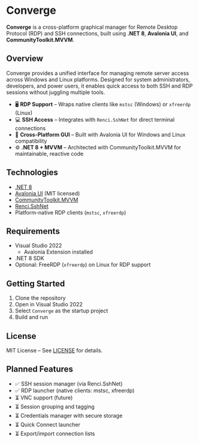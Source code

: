 ﻿# Converge

**Converge** is a cross-platform graphical manager for Remote Desktop Protocol (RDP) and SSH connections, built using **.NET 8**, **Avalonia UI**, and **CommunityToolkit.MVVM**.

## Overview

Converge provides a unified interface for managing remote server access across Windows and Linux platforms. Designed for system administrators, developers, and power users, it enables quick access to both SSH and RDP sessions without juggling multiple tools.

- 🖥️ **RDP Support** – Wraps native clients like `mstsc` (Windows) or `xfreerdp` (Linux)
- 💻 **SSH Access** – Integrates with `Renci.SshNet` for direct terminal connections
- 🧭 **Cross-Platform GUI** – Built with Avalonia UI for Windows and Linux compatibility
- ⚙️ **.NET 8 + MVVM** – Architected with CommunityToolkit.MVVM for maintainable, reactive code

## Technologies

- [.NET 8](https://dotnet.microsoft.com/)
- [Avalonia UI](https://avaloniaui.net/) (MIT licensed)
- [CommunityToolkit.MVVM](https://learn.microsoft.com/en-us/dotnet/communitytoolkit/mvvm/)
- [Renci.SshNet](https://github.com/sshnet/SSH.NET)
- Platform-native RDP clients (`mstsc`, `xfreerdp`)

## Requirements

- Visual Studio 2022
  - Avalonia Extension installed
- .NET 8 SDK
- Optional: FreeRDP (`xfreerdp`) on Linux for RDP support

## Getting Started

1. Clone the repository
2. Open in Visual Studio 2022
3. Select `Converge` as the startup project
4. Build and run

## License

MIT License – See [LICENSE](LICENSE) for details.

## Planned Features

- ✅ SSH session manager (via Renci.SshNet)
- ✅ RDP launcher (native clients: mstsc, xfreerdp)
- ⏳ VNC support (future)
- ⏳ Session grouping and tagging
- ⏳ Credentials manager with secure storage
- ⏳ Quick Connect launcher
- ⏳ Export/import connection lists
